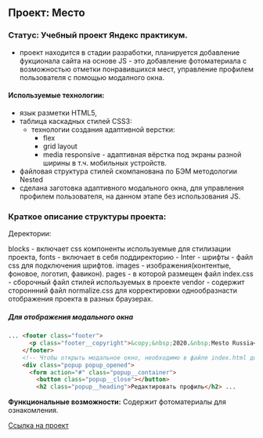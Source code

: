 ## Проект: Место
### Статус: Учебный проект Яндекс практикум.
  - проект находится в стадии разработки, планируется добавление фукционала сайта на основе JS - это добавление фотоматериала с возможностью отметки понравившихся мест, управление профилем пользователя с помощью модалного окна.

#### Используемые технологии:
- язык разметки HTML5,
- таблица каскадных стилей CSS3:
   - технологии создания адаптивной верстки:
      - flex
      - grid layout
      - media responsive - адаптивная вёрстка под экраны разной ширины
        в т.ч. мобильных устройств.
- файловая структура стилей скомпанована по БЭМ методологии Nested
- сделана заготовка адаптивного модального окна, для управления профилем пользователя, на данном этапе без использования JS.

### Краткое описание структуры проекта:
Деректории:

blocks - включает css компоненты используемые для стилизации проекта,
fonts - включает в себя поддиректорию - Inter - шрифты - файл css для подключения шрифтов.
images - изображения(контентые, фоновое, логотип, фавикон).
pages - в которой размещен файл index.css - сборочный файл стилей используемых в проекте
vendor - содержит стороннний файл normalize.css для корректировки однообразнасти отображения проекта в разных браузерах.

##### Для отображения модального окна
```html
... <footer class="footer">
      <p class="footer__copyright">&copy;&nbsp;2020.&nbsp;Mesto Russia</p>
    </footer>
    <!-- Чтобы открыть модальное окно, необходимо в файле index.html добавить к классу popup модификатор popup_opened -->
    <div class="popup popup_opened">
      <form action="#" class="popup__container">
        <button class="popup__close"></button>
        <h2 class="popup__heading">Редактировать профиль</h2> ...
```

__Функциональные возможности:__
Содержит фотоматериалы для ознакомления.

[Ссылка на проект](https://sergeynerusin.github.io/mesto-project/index.html "Проект Место")
